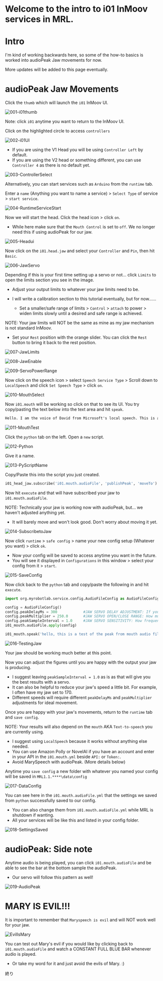 Welcome to the intro to i01 InMoov services in MRL. 
= 

Intro
= 

I'm kind of working backwards here, so some of the how-to basics is worked into audioPeak Jaw movements for now. 

More updates will be added to this page eventually.

audioPeak Jaw Movements
=


Click the ```thumb``` which will launch the ```i01``` InMoov UI.

![001-i01thumb](https://github.com/CyberSyntek/i01InMoovIntro/assets/81597534/40d01e00-8c01-4508-beb3-15f7abaafdee)

Note: click ```i01``` anytime you want to return to the InMoov UI. 

Click on the highlighted circle to access ```controllers```

![002-i01UI](https://github.com/CyberSyntek/i01InMoovIntro/assets/81597534/9459eeed-7e0d-402a-913f-308062e153e9)


- If you are using the V1 Head you will be using ```Controller Left``` by default.
- If you are using the V2 head or something different, you can use ```Controller 4``` as there is no default yet. 

![003-ControllerSelect](https://github.com/CyberSyntek/i01InMoovIntro/assets/81597534/f80e752c-26ed-4f4a-a841-abf08c2d68c9)

Alternatively, you can start services such as ```Arduino``` from the ```runtime``` tab.

Enter a ```name``` (Anything you want to name a service) > ```Select Type``` of service > ```start service```. 

![004-RuntimeServiceStart](https://github.com/CyberSyntek/i01InMoovIntro/assets/81597534/711eae60-90ca-479b-a2f2-bc7176b2ba34)

Now we will start the head. Click the head icon > click ```on```. 
- While here make sure that the ```Mouth Control``` is set to ```off```. We no longer need this if using audioPeak for our jaw.
  
![005-Headui](https://github.com/CyberSyntek/i01InMoovIntro/assets/81597534/bab88ab9-6464-4959-9eb8-83e11a6b900a)


Now click on the ```i01.head.jaw``` and select your ```Controller``` and ```Pin```, then hit ```Basic```. 

![006-JawServo](https://github.com/CyberSyntek/i01InMoovIntro/assets/81597534/b09e7451-3b36-47ae-9995-def7c0fd06f3)

Depending if this is your first time setting up a servo or not... click ```Limits``` to open the limits section you see in the image. 
- Adjust your output limits to whatever your jaw limits need to be.

- I will write a calibration section to this tutorial eventually, but for now......
     - Set a smaller/safe range of limits > ```Control``` > ```attach``` to power > widen limits slowly until a desired and safe range is achieved.

NOTE: Your jaw limits will NOT be the same as mine as my jaw mechanism is not standard InMoov.

- Set your ```Rest``` position with the orange slider. You can click the ```Rest``` button to bring it back to the rest position. 

![007-JawLimits](https://github.com/CyberSyntek/i01InMoovIntro/assets/81597534/174ad7b1-ff08-412c-9880-8b3ea2e54dc4)

![008-JawEnable](https://github.com/CyberSyntek/i01InMoovIntro/assets/81597534/addf26ec-6b6a-451b-aa0b-81e43efdebc8)

![009-ServoPowerRange](https://github.com/CyberSyntek/i01InMoovIntro/assets/81597534/fd37df1c-8ed0-458b-8f43-ac06b9c4a47a)

Now click on the speech icon > select ```Speech Service Type``` > Scroll down to ```LocalSpeech``` and click ```Set Speech Type``` > click ```on```. 

![010-MouthSelect](https://github.com/CyberSyntek/i01InMoovIntro/assets/81597534/4bc96135-177e-4488-974a-cf583909d47e)

Now ```i01.mouth``` will be working so click on that to see its UI. You try copy/pasting the text below into the text area and hit ```speak```.

```xml
Hello. I am the voice of David from Microsoft's local speech. This is an example of me speaking.
```

![011-MouthTest](https://github.com/CyberSyntek/i01InMoovIntro/assets/81597534/4cc1d9d4-4dc3-4604-93e0-86c43aacdc09)

Click the ```python``` tab on the left. Open a ```new``` script. 

![012-Python](https://github.com/CyberSyntek/i01InMoovIntro/assets/81597534/738eeac4-06e3-45ca-b6db-ccd947f55012)

Give it a name. 

![013-PyScriptName](https://github.com/CyberSyntek/i01InMoovIntro/assets/81597534/74118779-36aa-4f92-a845-3dacd067a15b)

Copy/Paste this into the script you just created.

```py
i01_head_jaw.subscribe('i01.mouth.audioFile', 'publishPeak', 'moveTo')
```

Now hit ```execute``` and that will have subscribed your jaw to ```i01.mouth.audioFile```.

NOTE: Technically your jaw is working now with audioPeak, but... we haven't adjusted anything yet. 
   - It will barely move and won't look good. Don't worry about moving it yet. 

![014-SubscribetoJaw](https://github.com/CyberSyntek/i01InMoovIntro/assets/81597534/f24dbc75-f9ca-482d-996b-b870cd7b1fbb)

Now click ```runtime``` > ```safe config``` > name your new config setup (Whatever you want) > click ```ok```. 
- Now your config will be saved to access anytime you want in the future. 
 - You will see it displayed in ```Configurations``` in this window > select your config from it > ```start```.

![015-SaveConfig](https://github.com/CyberSyntek/i01InMoovIntro/assets/81597534/8ef1cb56-ac48-421f-b442-1e1c5be05635)

Now click back to the ```python``` tab and copy/paste the following in and hit ```execute```. 

```py 
import org.myrobotlab.service.config.AudioFileConfig as AudioFileConfig

config = AudioFileConfig()
config.peakDelayMs = 300            #JAW SERVO DELAY ADJUSTMENT: If you need to delay the servo to line up with audio.
config.peakMultiplier = 250.0       #JAW SERVO OPEN/CLOSE RANGE: How much the mouth can open.
config.peakSampleInterval = 1.0     #JAW SERVO SENSITIVITY: How frequently the servo can respond to the audioPeak. 
i01_mouth.audioFile.apply(config)

i01_mouth.speak('hello, this is a test of the peak from mouth audio file')
```

![016-TestingJaw](https://github.com/CyberSyntek/i01InMoovIntro/assets/81597534/de9904ca-39a0-45dd-8286-b12fc2d15b06)

Your jaw should be working much better at this point. 

Now you can adjust the figures until you are happy with the output your jaw is producing. 
- I suggest leaving ```peakSampleInterval = 1.0``` as is as that will give you the best results with a servo.
- It can also be helpful to reduce your jaw's speed a little bit. For example, I often have my jaw set to 170.
- Different speeds will require different ```peakDelayMs``` and ```peakMultiplier``` adjustments for ideal movement.

Once you are happy with your jaw's movements, return to the ```runtime``` tab and ```save config```. 

NOTE: Your results will also depend on the ```mouth``` AKA ```Text-to-speech``` you are currently using. 
- I suggest using ```LocalSpeech``` because it works without anything else needed.
- You can use Amazon Polly or NovelAI if you have an account and enter in your API in the ```i01.mouth.yml``` beside ```API:``` or ```Token:```.  
- Avoid MarySpeech with audioPeak. (More details below)

Anytime you ```save config``` a new folder with whatever you named your config will be saved in ```MRL1.1.****\data\config```

![017-DataConfig](https://github.com/CyberSyntek/i01InMoovIntro/assets/81597534/6421d2c7-ce8e-4991-8deb-6c7a4ed177ad)

You can see here in the ```i01.mouth.audioFile.yml``` that the settings we saved from ```python``` successfully saved to our config. 
  - You can also change them from ```i01.mouth.audioFile.yml``` while MRL is shutdown if wanting. 
  - All your services will be like this and listed in your config folder. 

![018-SettingsSaved](https://github.com/CyberSyntek/i01InMoovIntro/assets/81597534/a6673c9a-61ab-463f-bded-963d49282ebd)

audioPeak: Side note
= 

Anytime audio is being played, you can click ```i01.mouth.audioFile``` and be able to see the bar at the bottom sample the audioPeak. 
- Our servo will follow this pattern as well!

![019-AudioPeak](https://github.com/CyberSyntek/i01InMoovIntro/assets/81597534/2e2bc6ad-fe53-404f-a45e-7da8ab4a1338)

MARY IS EVIL!!!
=

It is important to remember that ```Maryspeech is evil``` and will NOT work well for your jaw. 

![EvilIsMary](https://github.com/CyberSyntek/i01InMoovIntro/assets/81597534/9e5063cb-b536-4d82-8030-b929c26a200b)

You can test out Mary's evil if you would like by clicking back to ```i01.mouth.audioFile``` and watch a CONSTANT FULL BLUE BAR whenever audio is played. 
- Or take my word for it and just avoid the evils of Mary. :)

終り
